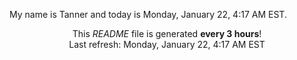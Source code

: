 My name is Tanner and today is Monday, January 22, 4:17 AM EST.

<p align="center">This <i>README</i> file is generated <b>every 3 hours</b>!</br>Last refresh: Monday, January 22, 4:17 AM EST<br /></p>
